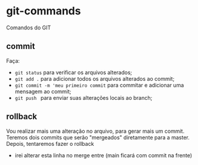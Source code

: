 # git-commands
Comandos do GIT

## commit
Faça:
-  ``git status`` para verificar os arquivos alterados;
- ``git add .`` para adicionar todos os arquivos alterados ao commit;
- ``git commit -m 'meu primeiro commit`` para commitar e adicionar uma mensagem ao commit;
- ``git push `` para enviar suas alterações locais ao branch;

## rollback
Vou realizar mais uma alteração no arquivo, para gerar mais um commit.
Teremos dois commits que serão "mergeados" diretamente para a master. Depois, tentaremos fazer o rollback

- irei alterar esta linha no merge entre (main ficará com commit na frente)